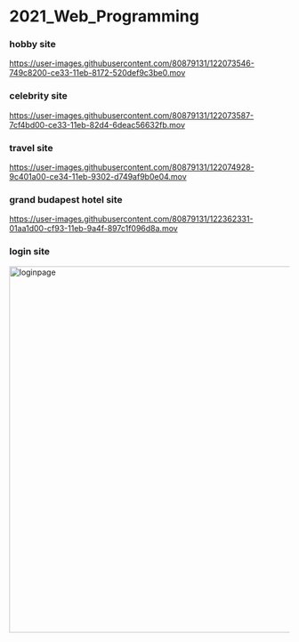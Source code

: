# 2021_Web_Programming

### hobby site
https://user-images.githubusercontent.com/80879131/122073546-749c8200-ce33-11eb-8172-520def9c3be0.mov

### celebrity site
https://user-images.githubusercontent.com/80879131/122073587-7cf4bd00-ce33-11eb-82d4-6deac56632fb.mov

### travel site
https://user-images.githubusercontent.com/80879131/122074928-9c401a00-ce34-11eb-9302-d749af9b0e04.mov

### grand budapest hotel site
https://user-images.githubusercontent.com/80879131/122362331-01aa1d00-cf93-11eb-9a4f-897c1f096d8a.mov


### login site
<img width="659" alt="loginpage" src="https://user-images.githubusercontent.com/80879131/122419019-988fcd00-cfc5-11eb-8b62-768ee9d00765.png">


